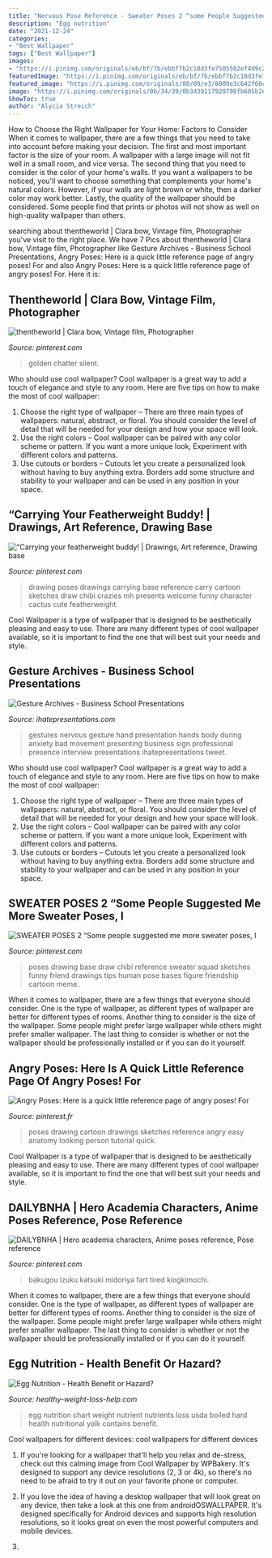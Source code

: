 ```yaml
---
title: "Nervous Pose Reference - Sweater Poses 2 “some People Suggested Me More Sweater Poses, I"
description: "Egg nutrition"
date: "2021-12-24"
categories:
- "Best Wallpaper"
tags: ["Best Wallpaper"]
images:
- "https://i.pinimg.com/originals/eb/bf/7b/ebbf7b2c18d3fe7505502ef4d9c2e2e4.png"
featuredImage: "https://i.pinimg.com/originals/eb/bf/7b/ebbf7b2c18d3fe7505502ef4d9c2e2e4.png"
featured_image: "https://i.pinimg.com/originals/80/09/e3/8009e3c642f60cb966bc8ba071415d44.jpg"
image: "https://i.pinimg.com/originals/0b/34/39/0b3439117920798fb605b2e8c6b4d5cd.png"
ShowToc: true
author: "Alycia Streich"
---
```



How to Choose the Right Wallpaper for Your Home: Factors to Consider
When it comes to wallpaper, there are a few things that you need to take into account before making your decision. The first and most important factor is the size of your room. A wallpaper with a large image will not fit well in a small room, and vice versa. 
The second thing that you need to consider is the color of your home's walls. If you want a wallpapers to be noticed, you'll want to choose something that complements your home's natural colors. However, if your walls are light brown or white, then a darker color may work better. 
Lastly, the quality of the wallpaper should be considered. Some people find that prints or photos will not show as well on high-quality wallpaper than others.

	

		
searching about thentheworld | Clara bow, Vintage film, Photographer you've visit to the right place. We have 7 Pics about thentheworld | Clara bow, Vintage film, Photographer like Gesture Archives - Business School Presentations, Angry Poses: Here is a quick little reference page of angry poses! For and also Angry Poses: Here is a quick little reference page of angry poses! For. Here it is:
		
    
## Thentheworld | Clara Bow, Vintage Film, Photographer

<img loading=lazy src="https://i.pinimg.com/736x/93/3b/f1/933bf1dfdefa8cd7104d24da130ee266--clara-bow-call-her.jpg" onerror="this.onerror=null;this.src='https://tse2.mm.bing.net/th?id=OIP.YWj2gh4JY0uKqviZdtPMlQHaKo&amp;pid=15.1';" alt="thentheworld | Clara bow, Vintage film, Photographer">

_Source: pinterest.com_

>golden chatter silent. 

	

Who should use cool wallpaper?
Cool wallpaper is a great way to add a touch of elegance and style to any room. Here are five tips on how to make the most of cool wallpaper: 
1) Choose the right type of wallpaper – There are three main types of wallpapers: natural, abstract, or floral. You should consider the level of detail that will be needed for your design and how your space will look. 
2) Use the right colors – Cool wallpaper can be paired with any color scheme or pattern. If you want a more unique look, Experiment with different colors and patterns. 
3) Use cutouts or borders – Cutouts let you create a personalized look without having to buy anything extra. Borders add some structure and stability to your wallpaper and can be used in any position in your space.

    
## “Carrying Your Featherweight Buddy! | Drawings, Art Reference, Drawing Base

<img loading=lazy src="https://i.pinimg.com/originals/eb/bf/7b/ebbf7b2c18d3fe7505502ef4d9c2e2e4.png" onerror="this.onerror=null;this.src='https://tse1.mm.bing.net/th?id=OIP.BTdtfUx06gaYN4ZQFnWTiAHaD7&amp;pid=15.1';" alt="“Carrying your featherweight buddy! | Drawings, Art reference, Drawing base">

_Source: pinterest.com_

>drawing poses drawings carrying base reference carry cartoon sketches draw chibi crazies mh presents welcome funny character cactus cute featherweight. 

	

Cool Wallpaper is a type of wallpaper that is designed to be aesthetically pleasing and easy to use. There are many different types of cool wallpaper available, so it is important to find the one that will best suit your needs and style.

    
## Gesture Archives - Business School Presentations

<img loading=lazy src="https://www.ihatepresentations.com/wp-content/uploads/2013/02/Nervous-Hands.jpg" onerror="this.onerror=null;this.src='https://tse3.mm.bing.net/th?id=OIP.vN8t5rpnkptQ_sJnL9d4agHaDx&amp;pid=15.1';" alt="Gesture Archives - Business School Presentations">

_Source: ihatepresentations.com_

>gestures nervous gesture hand presentation hands body during anxiety bad movement presenting business sign professional presence interview presentations ihatepresentations tweet. 

	

Who should use cool wallpaper?
Cool wallpaper is a great way to add a touch of elegance and style to any room. Here are five tips on how to make the most of cool wallpaper: 
1) Choose the right type of wallpaper – There are three main types of wallpapers: natural, abstract, or floral. You should consider the level of detail that will be needed for your design and how your space will look. 
2) Use the right colors – Cool wallpaper can be paired with any color scheme or pattern. If you want a more unique look, Experiment with different colors and patterns. 
3) Use cutouts or borders – Cutouts let you create a personalized look without having to buy anything extra. Borders add some structure and stability to your wallpaper and can be used in any position in your space.

    
## SWEATER POSES 2 “Some People Suggested Me More Sweater Poses, I

<img loading=lazy src="https://i.pinimg.com/originals/0b/34/39/0b3439117920798fb605b2e8c6b4d5cd.png" onerror="this.onerror=null;this.src='https://tse1.mm.bing.net/th?id=OIP.bxhHdvzUV7TRzGe1ynGM7QHaHv&amp;pid=15.1';" alt="SWEATER POSES 2 “Some people suggested me more sweater poses, I">

_Source: pinterest.com_

>poses drawing base draw chibi reference sweater squad sketches funny friend drawings tips human pose bases figure friendship cartoon meme. 

	

When it comes to wallpaper, there are a few things that everyone should consider. One is the type of wallpaper, as different types of wallpaper are better for different types of rooms. Another thing to consider is the size of the wallpaper. Some people might prefer large wallpaper while others might prefer smaller wallpaper. The last thing to consider is whether or not the wallpaper should be professionally installed or if you can do it yourself.

    
## Angry Poses: Here Is A Quick Little Reference Page Of Angry Poses! For

<img loading=lazy src="https://i.pinimg.com/originals/80/09/e3/8009e3c642f60cb966bc8ba071415d44.jpg" onerror="this.onerror=null;this.src='https://tse2.mm.bing.net/th?id=OIP.QOUJjFRjVYe3-mKOpvNDGgAAAA&amp;pid=15.1';" alt="Angry Poses: Here is a quick little reference page of angry poses! For">

_Source: pinterest.fr_

>poses drawing cartoon drawings sketches reference angry easy anatomy looking person tutorial quick. 

	

Cool Wallpaper is a type of wallpaper that is designed to be aesthetically pleasing and easy to use. There are many different types of cool wallpaper available, so it is important to find the one that will best suit your needs and style.

    
## DAILYBNHA | Hero Academia Characters, Anime Poses Reference, Pose Reference

<img loading=lazy src="https://i.pinimg.com/736x/6d/1f/d0/6d1fd0fa3a1579f13e7bf32be59dab56.jpg" onerror="this.onerror=null;this.src='https://tse4.mm.bing.net/th?id=OIP.UMa0mGCRNIqG5xFWMdFVAQHaHT&amp;pid=15.1';" alt="DAILYBNHA | Hero academia characters, Anime poses reference, Pose reference">

_Source: pinterest.com_

>bakugou izuku katsuki midoriya fart tired kingkimochi. 

	

When it comes to wallpaper, there are a few things that everyone should consider. One is the type of wallpaper, as different types of wallpaper are better for different types of rooms. Another thing to consider is the size of the wallpaper. Some people might prefer large wallpaper while others might prefer smaller wallpaper. The last thing to consider is whether or not the wallpaper should be professionally installed or if you can do it yourself.

    
## Egg Nutrition - Health Benefit Or Hazard?

<img loading=lazy src="https://www.healthy-weight-loss-help.com/images/egg-nutritional-chart.jpg" onerror="this.onerror=null;this.src='https://tse3.mm.bing.net/th?id=OIP._Hxt55ScF58U5EUvh5sy6QHaIz&amp;pid=15.1';" alt="Egg Nutrition - Health Benefit or Hazard?">

_Source: healthy-weight-loss-help.com_

>egg nutrition chart weight nutrient nutrients loss usda boiled hard health nutritional yolk contains benefit. 

	

Cool wallpapers for different devices:
cool wallpapers for different devices 

1. If you're looking for a wallpaper that'll help you relax and de-stress, check out this calming image from Cool Wallpaper by WPBakery. It's designed to support any device resolutions (2, 3 or 4k), so there's no need to be afraid to try it out on your favorite phone or computer.

2. If you love the idea of having a desktop wallpaper that will look great on any device, then take a look at this one from androidOSWALLPAPER. It's designed specifically for Android devices and supports high resolution resolutions, so it looks great on even the most powerful computers and mobile devices.

3.


